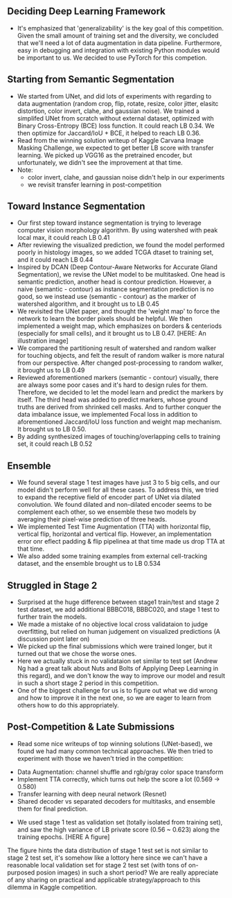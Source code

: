 ## Deciding Deep Learning Framework
* It's emphasized that 'generalizability' is the key goal of this competition. Given the small amount of training set and the diversity, we concluded that we'll need a lot of data augmentation in data pipeline. Furthermore, easy in debugging and integration with existing Python modules would be important to us. We decided to use PyTorch for this competion. 

## Starting from Semantic Segmentation
* We started from UNet, and did lots of experiments with regarding to data augmentation (random crop, flip, rotate, resize, color jitter, elasitc distortion, color invert, clahe, and gaussian noise). We trained a simplifed UNet from scratch without external dataset, optimized with Binary Cross-Entropy (BCE) loss function. It could reach LB 0.34. We then optimize for Jaccard/IoU + BCE, it helped to reach LB 0.36.
* Read from the winning solution writeup of Kaggle Carvana Image Masking Challenge, we expected to get better LB score with transfer learning. We picked up VGG16 as the pretrained encoder, but unfortunately, we didn't see the improvement at that time.
* Note: 
    - color invert, clahe, and gaussian noise didn't help in our experiments
    - we revisit transfer learning in post-competition

## Toward Instance Segmentation
* Our first step toward instance segmentation is trying to leverage computer vision morphology algorithm. By using watershed with peak local max, it could reach LB 0.41
* After reviewing the visualized prediction, we found the model performed poorly in histology images, so we added TCGA dtaset to training set, and it could reach LB 0.44
* Inspired by DCAN (Deep Contour-Aware Networks for Accurate Gland Segmentation), we revise the UNet model to be multitasked. One head is semantic prediction, another head is contour prediction. However, a naive (semantic - contour) as instance segmentation prediction is no good, so we instead use (semantic - contour) as the marker of watershed algorithm, and it brought us to LB 0.45
* We revisited the UNet paper, and thought the 'weight map' to force the network to learn the border pixels should be helpful. We then implemented a weight map, which emphasizes on borders & centeriods (especially for small cells), and it brought us to LB 0.47. [HERE: An illustration image]  
* We compared the partitioning result of watershed and random walker for touching objects, and felt the result of random walker is more natural from our perspective. After changed post-processing to random walker, it brought us to LB 0.49
* Reviewed aforementioned markers (semantic - contour) visually, there are always some poor cases and it's hard to design rules for them. Therefore, we decided to let the model learn and predict the markers by itself. The third head was added to predict markers, whose ground truths are derived from shrinked cell masks. And to further conquer the data imbalance issue, we implemented Focal loss in addition to aforementioned Jaccard/IoU loss function and weight map mechanism. It brought us to LB 0.50.
* By adding synthesized images of touching/overlapping cells to training set, it could reach LB 0.52    

## Ensemble
* We found several stage 1 test images have just 3 to 5 big cells, and our model didn't perform well for all these cases. To address this, we tried to expand the receptive field of encoder part of UNet via dilated convolution. We found dilated and non-dilated encoder seems to be complement each other, so we ensemble these two models by averaging their pixel-wise prediction of three heads. 
* We implemented Test Time Augmentation (TTA) with horizontal flip, vertical flip, horizontal and vertical flip. However, an implementation error onr eflect padding & flip pipelinea at that time made us drop TTA at that time.
* We also added some training examples from external cell-tracking dataset, and the ensemble brought us to LB 0.534 

## Struggled in Stage 2
* Surprised at the huge difference between stage1 train/test and stage 2 test dataset, we add additional BBBC018, BBBC020, and stage 1 test to further train the models.
* We made a mistake of no objective local cross validataion to judge overfitting, but relied on human judgement on visualized predictions (A discussion point later on)
* We picked up the final submissions which were trained longer, but it turned out that we chose the worse ones. 
* Here we actually stuck in no validataion set similar to test set (Andrew Ng had a great talk about Nuts and Bolts of Applying Deep Learning in this regard), and we don't
know the way to improve our model and result in such a short stage 2 period in this competition.
* One of the biggest challenge for us is to figure out what we did wrong and how to improve it in the next one, so we are eager to learn from others how to do this appropriately. 

## Post-Competition & Late Submissions
* Read some nice writeups of top winning solutions (UNet-based), we found we had many common technical approaches. We then tried to experiment with those we haven't tried in the competition: 
- Data Augmentation: channel shuffle and rgb/gray color space transform
- Implement TTA correctly, which turns out help the score a lot (0.569 -> 0.580)
- Transfer learning with deep neural network (Resnet)
- Shared decoder vs separated decoders for multitasks, and ensemble them for final prediction.
* We used stage 1 test as validation set (totally isolated from training set), and saw the high variance of LB private score (0.56 ~ 0.623) along the training epochs. [HERE A figure] 

The figure hints the data distribution of stage 1 test set is not similar to stage 2 test set, it's somehow like a lottory here since we can't have a reasonable local validation set for stage 2 test set (with tons of on-purposed posion images) in such a short period? We are really appreciate of any sharing on practical and applicable strategy/approach to this dilemma in Kaggle competition.